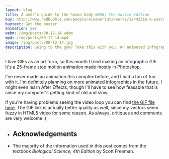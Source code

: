 ```yaml
---
layout: blog
title: A user's guide to the human body &#58; The muscle edition
buy: http://www.redbubble.com/people/eleanorlutz/works/12442316-a-users-guide-to-muscles?p=poster
buytext: Get the poster
animation: yes
webm: /img/posts/08-12-14.webm
mp4: /img/posts/08-12-14.mp4
image: /img/posts/08-12-14.jpg
description: Going to the gym? Take this with you. An animated infographic showing the molecular basics of muscle contraction. 
---
```


I love GIFs as an art form, so this month I tried making an infographic GIF. It's a 25-frame stop motion animation made mostly in Photoshop.

I've never made an animation this complex before, and I had a ton of fun with it. I'm definitely planning on more animated infographics in the future. I might even learn After Effects, though I'll have to see how feasable that is since my computer's getting kind of old and slow. 

If you're having problems seeing the video loop you can find <a href="http://i.imgur.com/fgRP0H7.gif" target="_blank">the GIF file here</a>. The GIF link is actually better quality as well, since my vectors seem fuzzy in HTML5 video for some reason. As always, critiques and comments are very welcome :)

<ul class="sources"> 
<li> <h2> Acknowledgements </h2></li>
<li> The majority of the information used in this post comes from the textbook <i>Biological Science, 4th Edition</i> by Scott Freeman.</li>
</ul>
